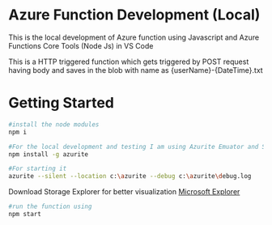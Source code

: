# Azure Function Development (Local)
This is the local development of Azure function using Javascript and Azure Functions Core Tools (Node Js) in VS Code

This is a HTTP triggered function which gets triggered by POST request having body and saves in the blob with
name as {userName}-{DateTime}.txt

# Getting Started

```bash
#install the node modules
npm i

#For the local development and testing I am using Azurite Emuator and Storage Explorer
npm install -g azurite

#For starting it
azurite --silent --location c:\azurite --debug c:\azurite\debug.log
```

Download Storage Explorer for better visualization
[Microsoft Explorer](https://azure.microsoft.com/en-in/products/storage/storage-explorer) 

```bash
#run the function using
npm start
```
